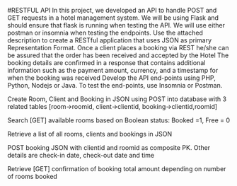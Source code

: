 #RESTFUL API
In this project, we developed an API to handle POST and GET requests in a hotel management system. We will be using Flask and should ensure that flask is running when testing the API. We will use either postman or insomnia when testing the endpoints. 
Use the attached description to create a RESTful application that uses JSON as primary Representation Format. Once
a client places a booking via REST he/she can be assured that the order has been
received and accepted by the Hotel The booking details are
confirmed in a response that contains additional information such as the
payment amount, currency, and a timestamp for when the booking was received
Develop the API end-points using PHP, Python, Nodejs or Java. To test the end-points, use Insomnia or Postman.

Create Room, Client and Booking in JSON using POST into
database with 3 related tables [room->roomid, client->clientid,
booking->clientid,roomid]

Search [GET] available rooms based on Boolean status: Booked
=1, Free = 0

Retrieve a list of all rooms, clients and bookings in JSON

POST booking JSON with clientid and roomid as composite PK.
Other details are check-in date, check-out date and time

Retrieve [GET] confirmation of booking total amount depending
on number of rooms booked
